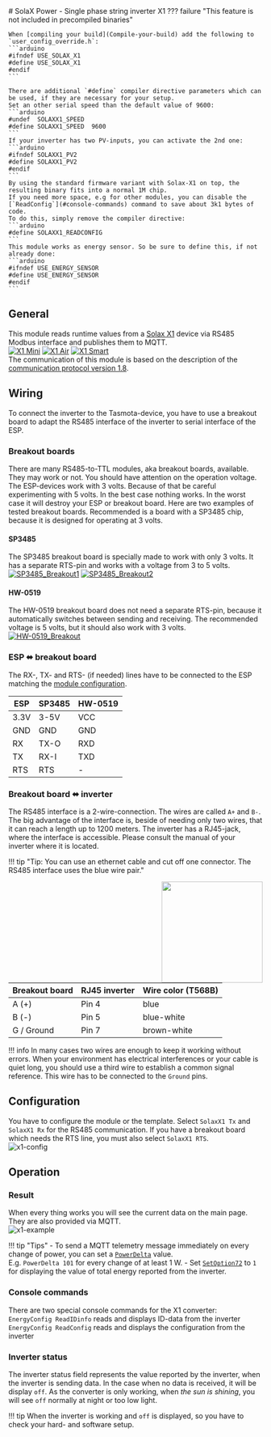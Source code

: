 <a id="top">
# SolaX Power - Single phase string inverter X1
??? failure "This feature is not included in precompiled binaries"

	When [compiling your build](Compile-your-build) add the following to `user_config_override.h`:
	```arduino
	#ifndef USE_SOLAX_X1
	#define USE_SOLAX_X1
	#endif
	```

	There are additional `#define` compiler directive parameters which can be used, if they are necessary for your setup.  
	Set an other serial speed than the default value of 9600:
	```arduino
	#undef  SOLAXX1_SPEED
	#define SOLAXX1_SPEED  9600
	```
	If your inverter has two PV-inputs, you can activate the 2nd one:
	```arduino
	#ifndef SOLAXX1_PV2
	#define SOLAXX1_PV2
	#endif
	```
	By using the standard firmware variant with Solax-X1 on top, the resulting binary fits into a normal 1M chip.
	If you need more space, e.g for other modules, you can disable the [`ReadConfig`](#console-commands) command to save about 3k1 bytes of code.
	To do this, simply remove the compiler directive:
	```arduino
	#define SOLAXX1_READCONFIG
	```
	This module works as energy sensor. So be sure to define this, if not already done:
	```arduino
	#ifndef USE_ENERGY_SENSOR
	#define USE_ENERGY_SENSOR
	#endif
	```
	
## General

This module reads runtime values from a [Solax X1](https://www.solaxpower.com) device via RS485 Modbus interface and publishes them to MQTT.  
[![X1 Mini](_media/solax-x1/X1Mini_200.png)](_media/solax-x1/X1Mini.png) [![X1 Air](_media/solax-x1/X1Air_200.png)](_media/solax-x1/X1Air.png) [![X1 Smart](_media/solax-x1/X1Smart_200.png)](_media/solax-x1/X1Smart.png)  
The communication of this module is based on the description of the [communication protocol version 1.8](_media/solax-x1/SolaxPower_Single_Phase_External_Communication_Protocol_X1_V1.8.pdf).

## Wiring

To connect the inverter to the Tasmota-device, you have to use a breakout board to adapt the RS485 interface of the inverter to serial interface of the ESP.

### Breakout boards

There are many RS485-to-TTL modules, aka breakout boards, available. They may work or not. You should have attention on the operation voltage. The ESP-devices work with 3 volts.
Because of that be careful experimenting with 5 volts. In the best case nothing works. In the worst case it will destroy your ESP or breakout board.
Here are two examples of tested breakout boards. Recommended is a board with a SP3485 chip, because it is designed for operating at 3 volts.

#### SP3485

The SP3485 breakout board is specially made to work with only 3 volts. It has a separate RTS-pin and works with a voltage from 3 to 5 volts.  
[![SP3485_Breakout1](_media/solax-x1/SP3485_Breakout1_240.jpg)](_media/solax-x1/SP3485_Breakout1.jpg) [![SP3485_Breakout2](_media/solax-x1/SP3485_Breakout2_240.jpg)](_media/solax-x1/SP3485_Breakout1.jpg)
#### HW-0519
The HW-0519 breakout board does not need a separate RTS-pin, because it automatically switches between sending and receiving. The recommended voltage is 5 volts, but it should also work with 3 volts.  
[![HW-0519_Breakout](_media/solax-x1/HW-0519_Breakout_480.jpg)](_media/solax-x1/HW-0519_Breakout.jpg)
### ESP ⬌ breakout board
The RX-, TX- and RTS- (if needed) lines have to be connected to the ESP matching the [module configuration](#configuration).

| ESP  | SP3485 | HW-0519 |
|------|--------|---------|
| 3.3V | 3-5V   | VCC     |
| GND  | GND    | GND     |
| RX   | TX-O   | RXD     |
| TX   | RX-I   | TXD     |
| RTS  | RTS    | -       |

### Breakout board ⬌ inverter
The RS485 interface is a 2-wire-connection. The wires are called `A+` and `B-`. The big advantage of the interface is, beside of needing only two wires, that it can reach a length up to 1200 meters.
The inverter has a RJ45-jack, where the interface is accessible. Please consult the manual of your inverter where it is located.

!!! tip	"Tip: You can use an ethernet cable and cut off one connector. The RS485 interface uses the blue wire pair."

<img src="../_media/solax-x1/RJ45.png" align=right width=200>

| Breakout board | RJ45 inverter | Wire color (T568B) |
|----------------|---------------|--------------------|
| A (+)          | Pin 4         | blue               |
| B (-)          | Pin 5         | blue-white         |
| G / Ground     | Pin 7         | brown-white        |

!!! info
	In many cases two wires are enough to keep it working without errors.
	When your environment has electrical interferences or your cable is quiet long, you should use a third wire to establish a common signal reference.
	This wire has to be connected to the `Ground` pins.

## Configuration
You have to configure the module or the template. Select `SolaxX1 Tx` and `SolaxX1 Rx` for the RS485 communication. If you have a breakout board which needs the RTS line, you must also select `SolaxX1 RTS`.  
![x1-config](_media/solax-x1/x1-config-mark_260.png)

## Operation
### Result
When every thing works you will see the current data on the main page. They are also provided via MQTT.  
![x1-example](_media/solax-x1/x1-example_300.png)

!!! tip "Tips"
	- To send a MQTT telemetry message immediately on every change of power, you can set a [`PowerDelta`](Commands.md#powerdelta) value.  
	E.g. `PowerDelta 101` for every change of at least 1 W.
	- Set [`SetOption72`](Commands.md#setoption72) to `1` for displaying the value of total energy reported from the inverter.

### Console commands
There are two special console commands for the X1 converter:  
`EnergyConfig ReadIDinfo` reads and displays ID-data from the inverter  
`EnergyConfig ReadConfig` reads and displays the configuration from the inverter  

### Inverter status
The inverter status field represents the value reported by the inverter, when the inverter is sending data.
In the case when no data is received, it will be display `off`. As the converter is only working, when _the sun is shining_, you will see `off` normally at night or too low light.  

!!! tip
	When the inverter is working and `off` is displayed, so you have to check your hard- and software setup.
